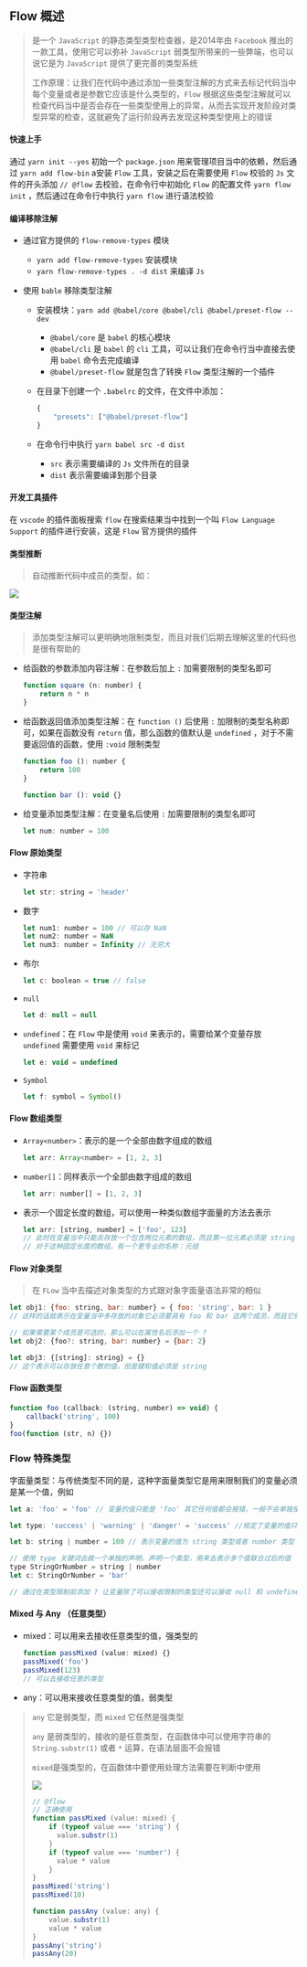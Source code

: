 ## Flow 概述

> 是一个 `JavaScript` 的静态类型类型检查器，是2014年由 `Facebook` 推出的一款工具，使用它可以弥补 `JavaScript` 弱类型所带来的一些弊端，也可以说它是为 `JavaScript` 提供了更完善的类型系统
>
> 工作原理：让我们在代码中通过添加一些类型注解的方式来去标记代码当中每个变量或者是参数它应该是什么类型的，`Flow` 根据这些类型注解就可以检查代码当中是否会存在一些类型使用上的异常，从而去实现开发阶段对类型异常的检查，这就避免了运行阶段再去发现这种类型使用上的错误

#### 快速上手

通过 `yarn init --yes` 初始一个 `package.json` 用来管理项目当中的依赖，然后通过 `yarn add flow-bin` a安装 `Flow` 工具，安装之后在需要使用 `Flow` 校验的 `Js` 文件的开头添加 `// @flow` 去校验，在命令行中初始化 `Flow` 的配置文件 `yarn flow init` ，然后通过在命令行中执行 `yarn flow` 进行语法校验

#### 编译移除注解

* 通过官方提供的 `flow-remove-types` 模块

  * `yarn add flow-remove-types` 安装模块
  * `yarn flow-remove-types . -d dist` 来编译 `Js`

* 使用 `bable` 移除类型注解

  * 安装模块：`yarn add @babel/core @babel/cli @babel/preset-flow --dev`

    * `@babel/core` 是 `babel` 的核心模块
    * `@babel/cli` 是 `babel` 的 `cli` 工具，可以让我们在命令行当中直接去使用 `babel` 命令去完成编译
    * `@babel/preset-flow` 就是包含了转换 `Flow` 类型注解的一个插件

  * 在目录下创建一个 `.babelrc` 的文件，在文件中添加：

    ```javascript
    {
        "presets": ["@babel/preset-flow"]
    }
    ```

  * 在命令行中执行 `yarn babel src -d dist `

    * `src` 表示需要编译的 `Js` 文件所在的目录
    * `dist` 表示需要编译到那个目录

#### 开发工具插件

在 `vscode` 的插件面板搜索 `flow` 在搜索结果当中找到一个叫 `Flow Language Support` 的插件进行安装，这是 `Flow` 官方提供的插件

#### 类型推断

> 自动推断代码中成员的类型，如：

<img src="../imgs/img-type-inference.png"/>

#### 类型注解

> 添加类型注解可以更明确地限制类型，而且对我们后期去理解这里的代码也是很有帮助的

* 给函数的参数添加内容注解：在参数后加上 `:` 加需要限制的类型名即可

  ```JavaScript
  function square (n: number) {
      return n * n
  }
  ```

* 给函数返回值添加类型注解：在 `function ()` 后使用 `:` 加限制的类型名称即可，如果在函数没有 `return` 值，那么函数的值默认是 `undefined` ，对于不需要返回值的函数，使用 `:void` 限制类型

  ```javascript
  function foo (): number {
      return 100
  }
  
  function bar (): void {}
  ```

* 给变量添加类型注解：在变量名后使用 `:` 加需要限制的类型名即可

  ```JavaScript
  let num: number = 100
  ```

#### Flow 原始类型

* 字符串

  ```javascript
  let str: string = 'header'
  ```

* 数字

  ```javascript
  let num1: number = 100 // 可以存 NaN
  let num2: number = NaN
  let num3: number = Infinity // 无穷大
  ```

* 布尔

  ```JavaScript
  let c: boolean = true // false
  ```

* `null`

  ```JavaScript
  let d: null = null
  ```

* `undefined`：在 `Flow` 中是使用 `void` 来表示的，需要给某个变量存放 `undefined` 需要使用 `void` 来标记

  ```JavaScript
  let e: void = undefined
  ```

* `Symbol`

  ```JavaScript
  let f: symbol = Symbol()
  ```

#### Flow 数组类型

* `Array<number>`：表示的是一个全部由数字组成的数组

  ```JavaScript
  let arr: Array<number> = [1, 2, 3]
  ```

* `number[]`：同样表示一个全部由数字组成的数组

  ```javascript
  let arr: number[] = [1, 2, 3]
  ```

* 表示一个固定长度的数组，可以使用一种类似数组字面量的方法去表示

  ```JavaScript
  let arr: [string, number] = ['foo', 123]
  // 此时在变量当中只能去存放一个包含两位元素的数组，而且第一位元素必须是 string 第二位元素必须是 number
  // 对于这种固定长度的数组，有一个更专业的名称：元组
  ```

#### Flow 对象类型

> 在 `FLow` 当中去描述对象类型的方式跟对象字面量语法非常的相似

```javascript
let obj1: {foo: string, bar: number} = { foo: 'string', bar: 1 }
// 这样的话就表示在变量当中多存放的对象它必须要具有 foo 和 bar 这两个成员，而且它们的类型分别是： string 和 number

// 如果需要某个成员是可选的，那么可以在属性名后添加一个 ?
let obj2: {foo?: string, bar: number} = {bar: 2} 

let obj3: {[string]: string} = {}
// 这个表示可以存放任意个数的值，但是键和值必须是 string
```

#### Flow 函数类型

```javascript
function foo (callback: (string, number) => void) {
    callback('string', 100)
}
foo(function (str, n) {})
```

### Flow 特殊类型

字面量类型：与传统类型不同的是，这种字面量类型它是用来限制我们的变量必须是某一个值，例如

```javascript
let a: 'foo' = 'foo' // 变量的值只能是 'foo' 其它任何值都会报错，一般不会单独使用

let type: 'success' | 'warning' | 'danger' = 'success' //规定了变量的值只能是 'success' 'warning' 'danger' 其中一个

let b: string | number = 100 // 表示变量的值为 string 类型或者 number 类型

// 使用 type 关键词去做一个单独的声明，声明一个类型，用来去表示多个值联合过后的值
type StringOrNumber = string | number
let c: StringOrNumber = 'bar'

// 通过在类型限制前添加 ? 让变量除了可以接收限制的类型还可以接收 null 和 undefined
```

#### Mixed 与 Any （任意类型）

* mixed：可以用来去接收任意类型的值，强类型的

  ```JavaScript
  function passMixed (value: mixed) {}
  passMixed('foo')
  passMixed(123)
  // 可以去接收任意的类型
  ```

* any：可以用来接收任意类型的值，弱类型

> `any` 它是弱类型，而 `mixed` 它任然是强类型
>
> `any` 是弱类型的，接收的是任意类型，在函数体中可以使用字符串的 `String.substr(1)` 或者 `*` 运算，在语法层面不会报错
>
> `mixed`是强类型的，在函数体中要使用处理方法需要在判断中使用
>
> <img src="../imgs/img-mixed-any.png">
>
> ```javascript
> // @flow
> // 正确使用
> function passMixed (value: mixed) {
>     if (typeof value === 'string') {
>     	value.substr(1)
>     }
>     if (typeof value === 'number') {
>     	value * value
>     }
> }
> passMixed('string')
> passMixed(10)
> 
> function passAny (value: any) {
>     value.substr(1)
>     value * value
> }
> passAny('string')
> passAny(20)
> ```